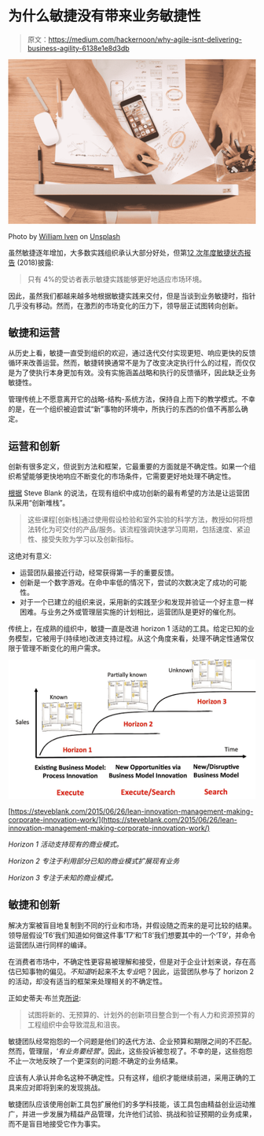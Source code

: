 # 为什么敏捷没有带来业务敏捷性

> 原文：<https://medium.com/hackernoon/why-agile-isnt-delivering-business-agility-6138e1e8d3db>

![](img/5afb6b5eb8bbef4741dc5aeca6e8bdbd.png)

Photo by [William Iven](https://unsplash.com/@firmbee?utm_source=medium&utm_medium=referral) on [Unsplash](https://unsplash.com?utm_source=medium&utm_medium=referral)

虽然敏捷逐年增加，大多数实践组织承认大部分好处，但第[12 次年度敏捷状态报告](https://explore.versionone.com/state-of-agile/versionone-12th-annual-state-of-agile-report) (2018)披露:

> 只有 4%的受访者表示敏捷实践能够更好地适应市场环境。

因此，虽然我们都越来越多地根据敏捷实践来交付，但是当谈到业务敏捷时，指针几乎没有移动。然而，在激烈的市场变化的压力下，领导层正试图转向创新。

## 敏捷和运营

从历史上看，敏捷一直受到组织的欢迎，通过迭代交付实现更短、响应更快的反馈循环来改善运营。然而，敏捷转换通常不是为了改变决定执行什么的过程，而仅仅是为了使执行本身更加有效。没有实施涵盖战略和执行的反馈循环，因此缺乏业务敏捷性。

管理传统上不愿意离开它的战略-结构-系统方法，保持自上而下的教学模式。不幸的是，在一个组织被迫尝试“新”事物的环境中，所执行的东西的价值不再那么确定。

## 运营和创新

创新有很多定义，但说到方法和框架，它最重要的方面就是不确定性。如果一个组织希望能够更快地响应不断变化的市场条件，它需要更好地处理不确定性。

[根据](/swlh/the-innovation-stack-how-to-make-innovation-programs-deliver-more-than-coffee-cups-7879c162b46d) Steve Blank 的说法，在现有组织中成功创新的最有希望的方法是让运营团队采用“创新堆栈”。

> 这些课程[创新栈]通过使用假设检验和室外实验的科学方法，教授如何将想法转化为可交付的产品/服务。该流程强调快速学习周期，包括速度、紧迫性、接受失败为学习以及创新指标。

这绝对有意义:

*   运营团队最接近行动，经常获得第一手的重要反馈。
*   创新是一个数字游戏。在命中率低的情况下，尝试的次数决定了成功的可能性。
*   对于一个已建立的组织来说，采用新的实践至少和发现并验证一个好主意一样困难。与业务之外或管理层实施的计划相比，运营团队是更好的催化剂。

传统上，在成熟的组织中，敏捷一直是改进 horizon 1 活动的工具。给定已知的业务模型，它被用于(持续地)改进支持过程。从这个角度来看，处理不确定性通常仅限于管理不断变化的用户需求。

![](img/941d046f5eb41bfc3184c36d028c7f9f.png)

[https://steveblank.com/2015/06/26/lean-innovation-management-making-corporate-innovation-work/](https://steveblank.com/2015/06/26/lean-innovation-management-making-corporate-innovation-work/)

*Horizon 1 活动支持现有的商业模式。*

*Horizon 2 专注于利用部分已知的商业模式扩展现有业务*

*Horizon 3 专注于未知的商业模式。*

## 敏捷和创新

解决方案被盲目地复制到不同的行业和市场，并假设随之而来的是可比较的结果。领导层假设‘T6’我们知道如何做这件事‘T7’和‘T8’我们想要其中的一个‘T9’，并命令运营团队进行同样的编译。

在消费者市场中，不确定性更容易被理解和接受，但是对于企业计划来说，存在高估已知事物的偏见。*不知道*听起来不太*专业*吧？因此，运营团队参与了 horizon 2 的活动，却没有适当的框架来处理相关的不确定性。

正如史蒂夫·布兰克[所说](https://hbr.org/2017/09/what-your-innovation-process-should-look-like):

> 试图将新的、无预算的、计划外的创新项目整合到一个有人力和资源预算的工程组织中会导致混乱和沮丧。

敏捷团队经常抱怨的一个问题是他们的迭代方法、企业预算和期限之间的不匹配。然而，管理层，‘*有业务要经营*’。因此，这些投诉被忽视了。不幸的是，这些抱怨不止一次地反映了一个更深刻的问题:不确定的业务结果。

应该有人承认并命名这种不确定性。只有这样，组织才能继续前进，采用正确的工具来应对即将到来的发现挑战。

敏捷团队应该使用创新工具包扩展他们的多学科技能，该工具包由精益创业运动推广，并进一步发展为精益产品管理，允许他们试验、挑战和验证预期的业务成果，而不是盲目地接受它作为事实。